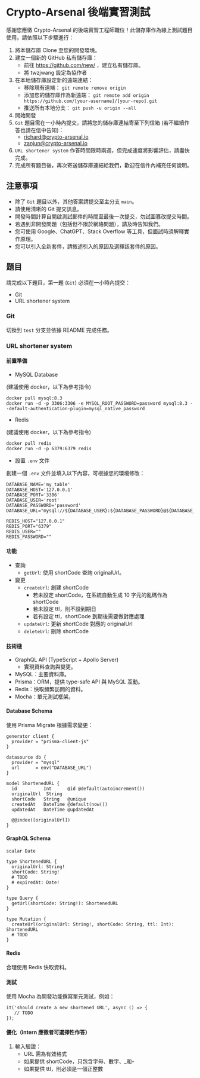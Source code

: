 # Crypto-Arsenal 後端實習測試

感謝您應徵 Crypto-Arsenal 的後端實習工程師職位！此儲存庫作為線上測試題目使用，請依照以下步驟進行：

1. 將本儲存庫 Clone 至您的開發環境。
2. 建立一個新的 GitHub 私有儲存庫：
   - 前往 https://github.com/new/ ，建立私有儲存庫。
   - 將 twzjwang 設定為協作者
3. 在本地儲存庫設定新的遠端連結：
   - 移除現有遠端： `git remote remove origin`
   - 添加您的儲存庫作為新遠端： `git remote add origin https://github.com/[your-username]/[your-repo].git`
   - 推送所有本地分支： `git push -u origin --all`
4. 開始開發
5. `Git` 題目需在一小時內提交，請將您的儲存庫連結寄至下列信箱 (若不繼續作答也請在信中告知)：
   - richard@crypto-arsenal.io
   - zanjun@crypto-arsenal.io
6. `URL shortener system` 作答時間限時兩週，但完成速度將影響評估，請盡快完成。
7. 完成所有題目後，再次寄送儲存庫連結給我們，歡迎在信件內補充任何說明。

## 注意事項

- 除了 `Git` 題目以外，其他答案請提交至主分支 `main`。
- 請使用清晰的 Git 提交訊息。
- 開發時間計算自開啟測試郵件的時間至最後一次提交，勿試圖篡改提交時間。
- 若遇到非開發問題（包括但不限於網絡問題），請及時告知我們。
- 您可使用 Google、ChatGPT、Stack Overflow 等工具，但面試時須解釋實作原理。
- 您可以引入全新套件，請敘述引入的原因及選擇該套件的原因。

## 題目

請完成以下題目，第一題 (`Git`) 必須在一小時內提交：

- Git
- URL shortener system

### Git

切換到 `test` 分支並依據 README 完成任務。

### URL shortener system

#### 前置準備

- MySQL Database

(建議使用 docker，以下為參考指令)

```
docker pull mysql:8.3
docker run -d -p 3306:3306 -e MYSQL_ROOT_PASSWORD=password mysql:8.3 --default-authentication-plugin=mysql_native_password
```

- Redis

(建議使用 docker，以下為參考指令)

```
docker pull redis
docker run -d -p 6379:6379 redis
```

- 設置 `.env` 文件

創建一個 `.env` 文件並填入以下內容，可根據您的環境修改：

```
DATABASE_NAME='my_table'
DATABASE_HOST='127.0.0.1'
DATABASE_PORT='3306'
DATABASE_USER='root'
DATABASE_PASSWORD='password'
DATABASE_URL="mysql://${DATABASE_USER}:${DATABASE_PASSWORD}@${DATABASE_HOST}:${DATABASE_PORT}/${DATABASE_NAME}"

REDIS_HOST="127.0.0.1"
REDIS_PORT="6379"
REDIS_USER=""
REDIS_PASSWORD=""
```

#### 功能

- 查詢
  - `getUrl`: 使用 shortCode 查詢 originalUrl。
- 變更
  - `createUrl`: 創建 shortCode
    - 若未設定 shortCode，在系統自動生成 10 字元的亂碼作為 shortCode
    - 若未設定 ttl，則不設到期日
    - 若有設定 ttl，shortCode 到期後需要做對應處理
  - `updateUrl`: 更新 shortCode 對應的 originalUrl
  - `deleteUrl`: 刪除 shortCode

#### 技術棧

- GraphQL API (TypeScript + Apollo Server)
  - 實現資料查詢與變更。
- MySQL：主要資料庫。
- Prisma：ORM，提供 type-safe API 與 MySQL 互動。
- Redis：快取頻繁訪問的資料。
- Mocha：單元測試框架。

#### Database Schema

使用 Prisma Migrate 根據需求變更：

```
generator client {
  provider = "prisma-client-js"
}

datasource db {
  provider = "mysql"
  url      = env("DATABASE_URL")
}

model ShortenedURL {
  id          Int      @id @default(autoincrement())
  originalUrl  String
  shortCode   String   @unique
  createdAt   DateTime @default(now())
  updatedAt   DateTime @updatedAt

  @@index([originalUrl])
}
```

#### GraphQL Schema

```
scalar Date

type ShortenedURL {
  originalUrl: String!
  shortCode: String!
  # TODO
  # expiredAt: Date!
}

type Query {
  getUrl(shortCode: String!): ShortenedURL
}

type Mutation {
  createUrl(originalUrl: String!, shortCode: String, ttl: Int): ShortenedURL
  # TODO
}
```

#### Redis

合理使用 Redis 快取資料。

#### 測試

使用 Mocha 為開發功能撰寫單元測試，例如：

```
it('should create a new shortened URL', async () => {
   // TODO
});
```

#### 優化（intern 應徵者可選擇性作答）
1. 輸入驗證：
    - URL 需為有效格式
    - 如果提供 shortCode，只包含字母、數字、_和-
    - 如果提供 ttl，則必須是一個正整數

